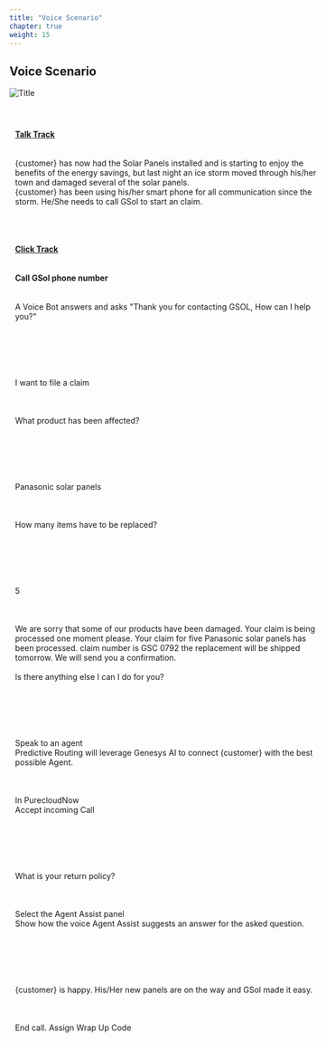```yaml
---
title: "Voice Scenario"
chapter: true
weight: 15
---
```


<style>
td, th {
   border: none!important;
}
.row {
    display: flex;
    flex-wrap: wrap;
    margin-right: -15px;
    margin-left: -15px;
}

/* Extra small devices (phones, 600px and down) */
@media only screen and (max-width: 600px) {
    .col {
        flex: 0 0 100%;
        max-width: 100%;
        padding: 25px;
    }
}
/* Small devices (portrait tablets and large phones, 600px and up) */
@media only screen and (min-width: 600px) {
    .col {
        flex: 0 0 100%;
        max-width: 100%;
        padding: 25px;
    }
}
/* Medium devices (landscape tablets, 768px and up) */
@media only screen and (min-width: 768px) {
    .col {
        flex: 0 0 100%;
        max-width: 100%;
        padding: 25px;
    }
}
/* Large devices (laptops/desktops, 992px and up) */
@media only screen and (min-width: 992px) {
    .col {
        flex: 0 0 50%;
        max-width: 50%;
        padding: 10px 25px;
    }
}
/* Extra large devices (large laptops and desktops, 1200px and up) */
@media only screen and (min-width: 1200px) {
    .col {
        flex: 0 0 50%;
        max-width: 50%;
        padding: 10px 25px;
    }
}

</style>

## Voice Scenario

![Title](/images/gsol_story_conversion.png)

<div class="row">
  <div class="col">
<br><b><u>Talk Track</u></b><br><br><br>
    {customer} has now had the Solar Panels installed and is starting to enjoy the benefits of the energy savings, but last night an ice storm moved through his/her town and damaged several of the solar panels.
    <br>{customer} has been using his/her smart phone for all communication since the storm. He/She needs to call GSol to start an claim.
  </div>
  <div class="col">
  <br><b><u>Click Track</u></b><br><br><br>
    <b>Call GSol phone number</b>
    <br><br><br>A Voice Bot answers and asks "Thank you for contacting GSOL, How can I help you?"
  </div>

  <div class="col">
  </div>
</div>

<div class="row">
  <div class="col">
    I want to file a claim
  </div>
  <div class="col">
  What product has been affected?
  </div>
  <div class="col"></div>
</div>

<div class="row">
  <div class="col">
    Panasonic solar panels
  </div>
  <div class="col">
    How many items have to be replaced?  
 </div>
  <div class="col"></div>
</div>

<div class="row">
  <div class="col">
    5
  </div>
  <div class="col">
    We are sorry that some of our products have been damaged. Your claim is being processed one moment please. Your claim for five Panasonic solar panels has been processed. claim number is GSC 0792 the replacement will be shipped tomorrow. We will send you a confirmation.
    <br><br> Is there anything else I can I do for you?
 </div>
  <div class="col"></div>
</div>

<div class="row">
  <div class="col">
    Speak to an agent
    <br>Predictive Routing will leverage Genesys AI to connect {customer} with the best possible Agent.
  </div>
  <div class="col">
    In PurecloudNow
    <br>Accept incoming Call
 </div>
  <div class="col"></div>
</div>

<div class="row">
  <div class="col">
    What is your return policy?
  </div>
  <div class="col">
    Select the Agent Assist panel
    <br>Show how the voice Agent Assist suggests an answer for the asked question.

 </div>
  <div class="col"></div>
</div>

<div class="row">
  <div class="col">
    {customer} is happy. His/Her new panels are on the way and GSol made it easy.
  </div>
  <div class="col">
   End call. Assign Wrap Up Code
 </div>
  <div class="col"></div>
</div>